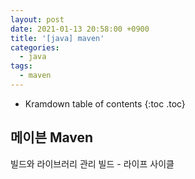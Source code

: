 ```yaml
---
layout: post
date: 2021-01-13 20:58:00 +0900
title: '[java] maven'
categories:
  - java
tags:
  - maven
---
```


* Kramdown table of contents
{:toc .toc}

## 메이븐 Maven

빌드와 라이브러리 관리
빌드 - 라이프 사이클 
